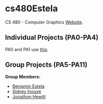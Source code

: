 # cs480Estela

CS 480 - Computer Graphics [Website](https://www.cse.unr.edu/~fredh/class/480/480-F2019.php).

## Individual Projects (PA0-PA4) 
PA0 and PA1 use [this](https://github.com/HPC-Vis/computer-graphics).

## Group Projects (PA5-PA11)
**Group Members:**
- [Benjamin Estela](https://github.com/nebunr)
- [Sidney Inouye](https://github.com/sinouye)
- [Jonathon Hewitt](https://github.com/zotlann)

